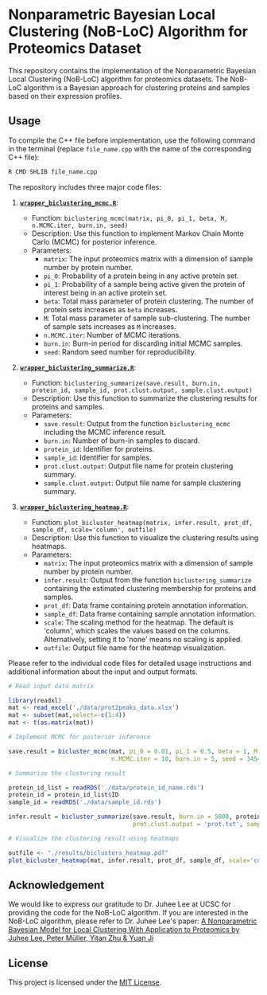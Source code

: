 # Nonparametric Bayesian Local Clustering (NoB-LoC) Algorithm for Proteomics Dataset

This repository contains the implementation of the Nonparametric Bayesian Local Clustering (NoB-LoC) algorithm for proteomics datasets. The NoB-LoC algorithm is a Bayesian approach for clustering proteins and samples based on their expression profiles.

## Usage

To compile the C++ file before implementation, use the following command in the terminal (replace `file_name.cpp` with the name of the corresponding C++ file):

```bash
R CMD SHLIB file_name.cpp
```

The repository includes three major code files:

1. [**`wrapper_biclustering_mcmc.R`**](https://github.com/mingyudu/NoB-LoC/blob/main/wrapper_biclustering_mcmc.R): 
   - Function: `biclustering_mcmc(matrix, pi_0, pi_1, beta, M, n.MCMC.iter, burn.in, seed)`
   - Description: Use this function to implement Markov Chain Monte Carlo (MCMC) for posterior inference.
   - Parameters:
     - `matrix`: The input proteomics matrix with a dimension of sample number by protein number.
     - `pi_0`: Probability of a protein being in any active protein set.
     - `pi_1`: Probability of a sample being active given the protein of interest being in an active protein set.
     - `beta`: Total mass parameter of protein clustering. The number of protein sets increases as `beta` increases.
     - `M`: Total mass parameter of sample sub-clustering. The number of sample sets increases as `M` increases.
     - `n.MCMC.iter`: Number of MCMC iterations.
     - `burn.in`: Burn-in period for discarding initial MCMC samples.
     - `seed`: Random seed number for reproducibility.

2. [**`wrapper_biclustering_summarize.R`**](https://github.com/mingyudu/NoB-LoC/blob/main/wrapper_biclustering_summarize.R):
   - Function: `biclustering_summarize(save.result, burn.in, protein_id, sample_id, prot.clust.output, sample.clust.output)`
   - Description: Use this function to summarize the clustering results for proteins and samples.
   - Parameters:
     - `save.result`: Output from the function `biclustering_mcmc` including the MCMC inference result.
     - `burn.in`: Number of burn-in samples to discard.
     - `protein_id`: Identifier for proteins.
     - `sample_id`: Identifier for samples.
     - `prot.clust.output`: Output file name for protein clustering summary.
     - `sample.clust.output`: Output file name for sample clustering summary.

3. [**`wrapper_biclustering_heatmap.R`**](https://github.com/mingyudu/NoB-LoC/blob/main/wrapper_biclustering_heatmap.R):
   - Function: `plot_bicluster_heatmap(matrix, infer.result, prot_df, sample_df, scale='column', outfile)`
   - Description: Use this function to visualize the clustering results using heatmaps.
   - Parameters:
     - `matrix`: The input proteomics matrix with a dimension of sample number by protein number.
     - `infer.result`: Output from the function `biclustering_summarize` containing the estimated clustering membership for proteins and samples.
     - `prot_df`: Data frame containing protein annotation information.
     - `sample_df`: Data frame containing sample annotation information.
     - `scale`: The scaling method for the heatmap. The default is 'column', which scales the values based on the columns. Alternatively, setting it to 'none' means no scaling is applied.
     - `outfile`: Output file name for the heatmap visualization.

Please refer to the individual code files for detailed usage instructions and additional information about the input and output formats.

```R
# Read input data matrix

library(readxl)
mat <- read_excel('./data/prot2peaks_data.xlsx')
mat <- subset(mat,select=-c(1:4))
mat <- t(as.matrix(mat))

# Implement MCMC for posterior inference

save.result = bicluster_mcmc(mat, pi_0 = 0.01, pi_1 = 0.5, beta = 1, M = 1, 
                             n.MCMC.iter = 10, burn.in = 5, seed = 345467)

# Summarize the clustering result

protein_id_list = readRDS('./data/protein_id_name.rds')
protein_id = protein_id_list$ID
sample_id = readRDS('./data/sample_id.rds')

infer.result = bicluster_summarize(save.result, burn.in = 5000, protein_id, sample_id, 
                                   prot.clust.output = 'prot.txt', sample.clust.output = 'sample.txt')

# Visualize the clustering result using heatmaps

outfile <- "./results/biclusters_heatmap.pdf"
plot_bicluster_heatmap(mat, infer.result, prot_df, sample_df, scale='column', outfile)
```

## Acknowledgement

We would like to express our gratitude to Dr. Juhee Lee at UCSC for providing the code for the NoB-LoC algorithm. If you are interested in the NoB-LoC algorithm, please refer to Dr. Juhee Lee's paper: [A Nonparametric Bayesian Model for Local Clustering With Application to Proteomics by Juhee Lee, Peter Müller, Yitan Zhu \& Yuan Ji](https://www.tandfonline.com/doi/full/10.1080/01621459.2013.784705)

## License

This project is licensed under the [MIT License](LICENSE).
